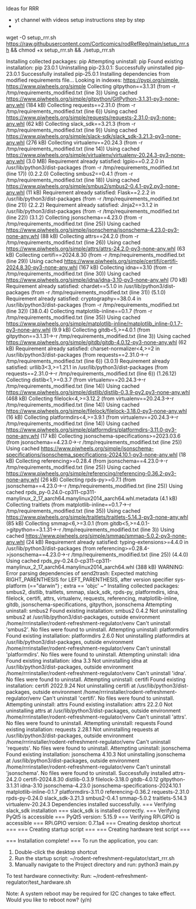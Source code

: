 Ideas for RRR
- yt channel with videos setup instructions step by step
- 



   wget -O setup_rrr.sh https://raw.githubusercontent.com/Corticomics/rodRefReg/main/setup_rrr.sh && chmod +x setup_rrr.sh && ./setup_rrr.sh

Installing collected packages: pip
  Attempting uninstall: pip
    Found existing installation: pip 23.0.1
    Uninstalling pip-23.0.1:
      Successfully uninstalled pip-23.0.1
Successfully installed pip-25.0.1
Installing dependencies from modified requirements file...
Looking in indexes: https://pypi.org/simple, https://www.piwheels.org/simple
Collecting gitpython==3.1.31 (from -r /tmp/requirements_modified.txt (line 3))
  Using cached https://www.piwheels.org/simple/gitpython/GitPython-3.1.31-py3-none-any.whl (184 kB)
Collecting requests==2.31.0 (from -r /tmp/requirements_modified.txt (line 6))
  Using cached https://www.piwheels.org/simple/requests/requests-2.31.0-py3-none-any.whl (62 kB)
Collecting slack_sdk==3.21.3 (from -r /tmp/requirements_modified.txt (line 9))
  Using cached https://www.piwheels.org/simple/slack-sdk/slack_sdk-3.21.3-py3-none-any.whl (276 kB)
Collecting virtualenv==20.24.3 (from -r /tmp/requirements_modified.txt (line 14))
  Using cached https://www.piwheels.org/simple/virtualenv/virtualenv-20.24.3-py3-none-any.whl (3.0 MB)
Requirement already satisfied: lgpio==0.2.2.0 in /usr/lib/python3/dist-packages (from -r /tmp/requirements_modified.txt (line 17)) (0.2.2.0)
Collecting smbus2==0.4.1 (from -r /tmp/requirements_modified.txt (line 18))
  Using cached https://www.piwheels.org/simple/smbus2/smbus2-0.4.1-py2.py3-none-any.whl (11 kB)
Requirement already satisfied: Flask==2.2.2 in /usr/lib/python3/dist-packages (from -r /tmp/requirements_modified.txt (line 21)) (2.2.2)
Requirement already satisfied: Jinja2==3.1.2 in /usr/lib/python3/dist-packages (from -r /tmp/requirements_modified.txt (line 22)) (3.1.2)
Collecting jsonschema==4.23.0 (from -r /tmp/requirements_modified.txt (line 25))
  Using cached https://www.piwheels.org/simple/jsonschema/jsonschema-4.23.0-py3-none-any.whl (88 kB)
Collecting attrs==24.2.0 (from -r /tmp/requirements_modified.txt (line 26))
  Using cached https://www.piwheels.org/simple/attrs/attrs-24.2.0-py3-none-any.whl (63 kB)
Collecting certifi==2024.8.30 (from -r /tmp/requirements_modified.txt (line 29))
  Using cached https://www.piwheels.org/simple/certifi/certifi-2024.8.30-py3-none-any.whl (167 kB)
Collecting idna==3.10 (from -r /tmp/requirements_modified.txt (line 30))
  Using cached https://www.piwheels.org/simple/idna/idna-3.10-py3-none-any.whl (70 kB)
Requirement already satisfied: chardet==5.1.0 in /usr/lib/python3/dist-packages (from -r /tmp/requirements_modified.txt (line 31)) (5.1.0)
Requirement already satisfied: cryptography==38.0.4 in /usr/lib/python3/dist-packages (from -r /tmp/requirements_modified.txt (line 32)) (38.0.4)
Collecting matplotlib-inline==0.1.7 (from -r /tmp/requirements_modified.txt (line 35))
  Using cached https://www.piwheels.org/simple/matplotlib-inline/matplotlib_inline-0.1.7-py3-none-any.whl (9.9 kB)
Collecting gitdb<5,>=4.0.1 (from gitpython==3.1.31->-r /tmp/requirements_modified.txt (line 3))
  Using cached https://www.piwheels.org/simple/gitdb/gitdb-4.0.12-py3-none-any.whl (62 kB)
Requirement already satisfied: charset-normalizer<4,>=2 in /usr/lib/python3/dist-packages (from requests==2.31.0->-r /tmp/requirements_modified.txt (line 6)) (3.0.1)
Requirement already satisfied: urllib3<3,>=1.21.1 in /usr/lib/python3/dist-packages (from requests==2.31.0->-r /tmp/requirements_modified.txt (line 6)) (1.26.12)
Collecting distlib<1,>=0.3.7 (from virtualenv==20.24.3->-r /tmp/requirements_modified.txt (line 14))
  Using cached https://www.piwheels.org/simple/distlib/distlib-0.3.9-py2.py3-none-any.whl (468 kB)
Collecting filelock<4,>=3.12.2 (from virtualenv==20.24.3->-r /tmp/requirements_modified.txt (line 14))
  Using cached https://www.piwheels.org/simple/filelock/filelock-3.18.0-py3-none-any.whl (16 kB)
Collecting platformdirs<4,>=3.9.1 (from virtualenv==20.24.3->-r /tmp/requirements_modified.txt (line 14))
  Using cached https://www.piwheels.org/simple/platformdirs/platformdirs-3.11.0-py3-none-any.whl (17 kB)
Collecting jsonschema-specifications>=2023.03.6 (from jsonschema==4.23.0->-r /tmp/requirements_modified.txt (line 25))
  Using cached https://www.piwheels.org/simple/jsonschema-specifications/jsonschema_specifications-2024.10.1-py3-none-any.whl (18 kB)
Collecting referencing>=0.28.4 (from jsonschema==4.23.0->-r /tmp/requirements_modified.txt (line 25))
  Using cached https://www.piwheels.org/simple/referencing/referencing-0.36.2-py3-none-any.whl (26 kB)
Collecting rpds-py>=0.7.1 (from jsonschema==4.23.0->-r /tmp/requirements_modified.txt (line 25))
  Using cached rpds_py-0.24.0-cp311-cp311-manylinux_2_17_aarch64.manylinux2014_aarch64.whl.metadata (4.1 kB)
Collecting traitlets (from matplotlib-inline==0.1.7->-r /tmp/requirements_modified.txt (line 35))
  Using cached https://www.piwheels.org/simple/traitlets/traitlets-5.14.3-py3-none-any.whl (85 kB)
Collecting smmap<6,>=3.0.1 (from gitdb<5,>=4.0.1->gitpython==3.1.31->-r /tmp/requirements_modified.txt (line 3))
  Using cached https://www.piwheels.org/simple/smmap/smmap-5.0.2-py3-none-any.whl (24 kB)
Requirement already satisfied: typing-extensions>=4.4.0 in /usr/lib/python3/dist-packages (from referencing>=0.28.4->jsonschema==4.23.0->-r /tmp/requirements_modified.txt (line 25)) (4.4.0)
Using cached rpds_py-0.24.0-cp311-cp311-manylinux_2_17_aarch64.manylinux2014_aarch64.whl (388 kB)
WARNING: Error parsing dependencies of send2trash: Expected matching RIGHT_PARENTHESIS for LEFT_PARENTHESIS, after version specifier
    sys-platform (=="darwin") ; extra == 'objc'
                 ~^
Installing collected packages: smbus2, distlib, traitlets, smmap, slack_sdk, rpds-py, platformdirs, idna, filelock, certifi, attrs, virtualenv, requests, referencing, matplotlib-inline, gitdb, jsonschema-specifications, gitpython, jsonschema
  Attempting uninstall: smbus2
    Found existing installation: smbus2 0.4.2
    Not uninstalling smbus2 at /usr/lib/python3/dist-packages, outside environment /home/rrrinstaller/rodent-refreshment-regulator/venv
    Can't uninstall 'smbus2'. No files were found to uninstall.
  Attempting uninstall: platformdirs
    Found existing installation: platformdirs 2.6.0
    Not uninstalling platformdirs at /usr/lib/python3/dist-packages, outside environment /home/rrrinstaller/rodent-refreshment-regulator/venv
    Can't uninstall 'platformdirs'. No files were found to uninstall.
  Attempting uninstall: idna
    Found existing installation: idna 3.3
    Not uninstalling idna at /usr/lib/python3/dist-packages, outside environment /home/rrrinstaller/rodent-refreshment-regulator/venv
    Can't uninstall 'idna'. No files were found to uninstall.
  Attempting uninstall: certifi
    Found existing installation: certifi 2022.9.24
    Not uninstalling certifi at /usr/lib/python3/dist-packages, outside environment /home/rrrinstaller/rodent-refreshment-regulator/venv
    Can't uninstall 'certifi'. No files were found to uninstall.
  Attempting uninstall: attrs
    Found existing installation: attrs 22.2.0
    Not uninstalling attrs at /usr/lib/python3/dist-packages, outside environment /home/rrrinstaller/rodent-refreshment-regulator/venv
    Can't uninstall 'attrs'. No files were found to uninstall.
  Attempting uninstall: requests
    Found existing installation: requests 2.28.1
    Not uninstalling requests at /usr/lib/python3/dist-packages, outside environment /home/rrrinstaller/rodent-refreshment-regulator/venv
    Can't uninstall 'requests'. No files were found to uninstall.
  Attempting uninstall: jsonschema
    Found existing installation: jsonschema 4.10.3
    Not uninstalling jsonschema at /usr/lib/python3/dist-packages, outside environment /home/rrrinstaller/rodent-refreshment-regulator/venv
    Can't uninstall 'jsonschema'. No files were found to uninstall.
Successfully installed attrs-24.2.0 certifi-2024.8.30 distlib-0.3.9 filelock-3.18.0 gitdb-4.0.12 gitpython-3.1.31 idna-3.10 jsonschema-4.23.0 jsonschema-specifications-2024.10.1 matplotlib-inline-0.1.7 platformdirs-3.11.0 referencing-0.36.2 requests-2.31.0 rpds-py-0.24.0 slack_sdk-3.21.3 smbus2-0.4.1 smmap-5.0.2 traitlets-5.14.3 virtualenv-20.24.3
Dependencies installed successfully.
=== Verifying slack_sdk installation ===
slack_sdk is installed correctly.
=== Verifying PyQt5 is accessible ===
PyQt5 version: 5.15.9
=== Verifying RPi.GPIO is accessible ===
RPi.GPIO version: 0.7.1a4
=== Creating desktop shortcut ===
=== Creating startup script ===
=== Creating hardware test script ===

=== Installation complete! ===
To run the application, you can:
1. Double-click the desktop shortcut
2. Run the startup script: ~/rodent-refreshment-regulator/start_rrr.sh
3. Manually navigate to the Project directory and run: python3 main.py

To test hardware connectivity:
Run: ~/rodent-refreshment-regulator/test_hardware.sh

Note: A system reboot may be required for I2C changes to take effect.
Would you like to reboot now? (y/n)


